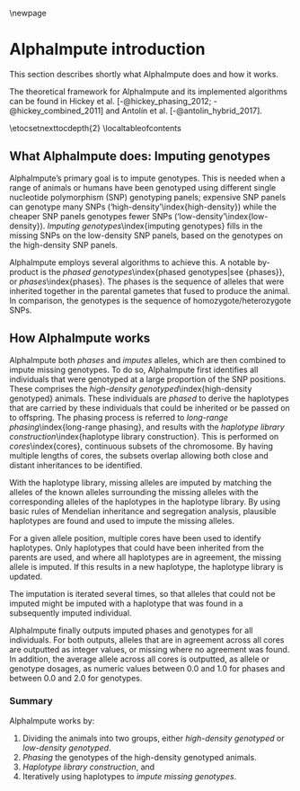 ﻿\newpage

#	AlphaImpute introduction

This section describes shortly what AlphaImpute does and how it works.

The theoretical framework for AlphaImpute and its implemented algorithms can be found in Hickey et al. [-@hickey_phasing_2012; -@hickey_combined_2011] and Antolín et al. [-@antolin_hybrid_2017].

\etocsetnexttocdepth{2}
\localtableofcontents

## What AlphaImpute does: Imputing genotypes

AlphaImpute’s primary goal is to impute genotypes. 
This is needed when a range of animals or humans have been genotyped using different single nucleotide polymorphism (SNP) genotyping panels; expensive SNP panels can genotype many SNPs (‘high-density’\index{high-density}) while the cheaper SNP panels genotypes fewer SNPs (‘low-density’\index{low-density}). 
*Imputing genotypes*\index{imputing genotypes} fills in the missing SNPs on the low-density SNP panels, based on the genotypes on the high-density SNP panels.

AlphaImpute employs several algorithms to achieve this. 
A notable by-product is the *phased genotypes*\index{phased genotypes|see {phases}}, or *phases*\index{phases}. 
The phases is the sequence of alleles that were inherited together in the parental gametes that fused to produce the animal. In comparison, the genotypes is the sequence of homozygote/heterozygote SNPs.

## How AlphaImpute works

AlphaImpute both *phases* and *imputes* alleles, which are then combined to impute missing genotypes. 
To do so, AlphaImpute first identifies all individuals that were genotyped at a large proportion of the SNP positions. 
These comprises the *high-density genotyped*\index{high-density genotyped} animals. 
These individuals are *phased* to derive the haplotypes that are carried by these individuals that could be inherited or be passed on to offspring. 
The phasing process is referred to *long-range phasing*\index{long-range phasing}, and results with the *haplotype library construction*\index{haplotype library construction}. 
This is performed on *cores*\index{cores}, continuous subsets of the chromosome. 
By having multiple lengths of cores, the subsets overlap allowing both close and distant inheritances to be identified. 

With the haplotype library, missing alleles are imputed by matching the alleles of the known alleles surrounding the missing alleles with the corresponding alleles of the haplotypes in the haplotype library. 
By using basic rules of Mendelian inheritance and segregation analysis, plausible haplotypes are found and used to impute the missing alleles. 

For a given allele position, multiple cores have been used to identify haplotypes. Only haplotypes that could have been inherited from the parents are used, and where all haplotypes are in agreement, the missing allele is imputed. If this results in a new haplotype, the haplotype library is updated.

The imputation is iterated several times, so that alleles that could not be imputed might be imputed with a haplotype that was found in a subsequently imputed individual.

AlphaImpute finally outputs imputed phases and genotypes for all individuals.  For both outputs, alleles that are in agreement across all cores are outputted as integer values, or missing where no agreement was found. In addition, the average allele across all cores is outputted, as allele or genotype dosages, as numeric values between 0.0 and 1.0 for phases and between 0.0 and 2.0 for genotypes. 

### Summary

AlphaImpute works by:

  1. Dividing the animals into two groups, either *high-density genotyped* or *low-density genotyped*.
  1. *Phasing* the genotypes of the high-density genotyped animals.
  1. *Haplotype library construction*, and
  1. Iteratively using haplotypes to *impute missing genotypes*.

  

